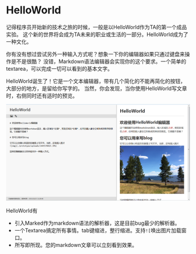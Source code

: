 # HelloWorld

记得程序员开始新的技术之旅的时候，一般是以HelloWorld作为TA的第一个成品实验。
这个新的世界将会成为TA未来的职业或生活的一部分。HelloWorld成为了一种文化。

你有没有想过尝试另外一种输入方式呢？想象一下你的编辑器如果只通过键盘来操作是不是很酷？
没错，Markdown语法编辑器会实现你的这个要求。一个简单的textarea，可以完成一切可以看到的基本文字。

HelloWorld诞生了！它是一个文本编辑器，带有几个简化的不能再简化的按钮，大部分的地方，是留给你写字的。
当然，你会发现，当你使用HelloWorld写文章时，右侧同时还有适时的预览。

![img1](./doc/images/img1.png)

HelloWorld有

* 引入Marked作为markdown语法的解析器，这是目前bug最少的解析器。
* 一个Textarea搞定所有事情。tab键缩进，整行缩进。支持`![`唤出图片加载窗口。
* 所写即所现。您的markdown文章可以立刻看到效果。


